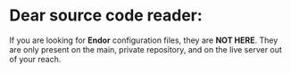 # Dear source code reader:

If you are looking for **Endor** configuration files, they are **NOT HERE**.
They are only present on the main, private repository, and on the live server
out of your reach.


